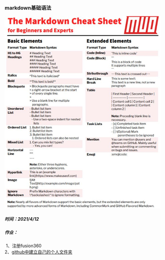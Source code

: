 ### markdown基础语法
![](./sk/sources/markdown.png)

##### 时间：2021/4/12
##### 作业：
​			1、注册fusion360  
​			2、[github中建立自己的个人文件夹](https://cloud.tencent.com/developer/article/1455721)  

